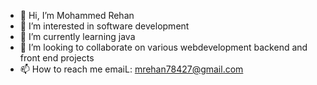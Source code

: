- 👋 Hi, I’m Mohammed Rehan
- 👀 I’m interested in software development
- 🌱 I’m currently learning java
- 💞️ I’m looking to collaborate on various webdevelopment backend and front end projects
- 📫 How to reach me emaiL: mrehan78427@gmail.com

<!---
mrehan303/mrehan303 is a ✨ special ✨ repository because its `README.md` (this file) appears on your GitHub profile.
You can click the Preview link to take a look at your changes.
--->
